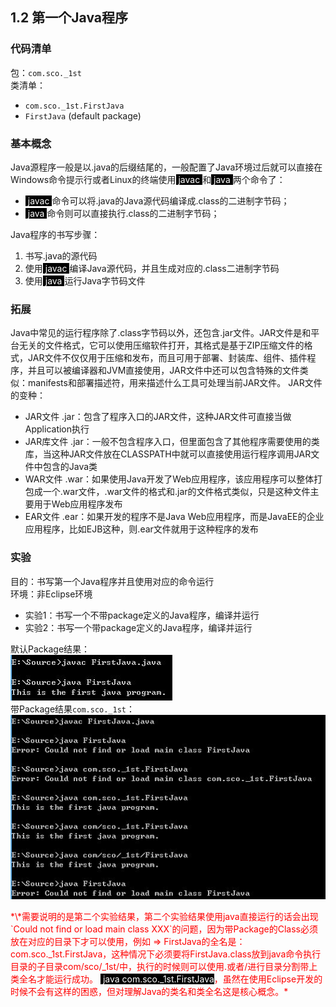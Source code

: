 ## 1.2 第一个Java程序

### __代码清单__
包：`com.sco._1st`<br/>
类清单：<br/>

* `com.sco._1st.FirstJava`
* `FirstJava` (default package)

### __基本概念__
Java源程序一般是以.java的后缀结尾的，一般配置了Java环境过后就可以直接在Windows命令提示行或者Linux的终端使用<font style="background-color:black;color:white">&nbsp;javac&nbsp;</font>和<font style="background-color:black;color:white">&nbsp;java&nbsp;</font>两个命令了：

* <font style="background-color:black;color:white">&nbsp;javac&nbsp;</font>命令可以将.java的Java源代码编译成.class的二进制字节码；
* <font style="background-color:black;color:white">&nbsp;java&nbsp;</font>命令则可以直接执行.class的二进制字节码；

Java程序的书写步骤：

1. 书写.java的源代码
2. 使用<font style="background-color:black;color:white">&nbsp;javac&nbsp;</font>编译Java源代码，并且生成对应的.class二进制字节码
3. 使用<font style="background-color:black;color:white">&nbsp;java&nbsp;</font>运行Java字节码文件

### __拓展__
Java中常见的运行程序除了.class字节码以外，还包含.jar文件。JAR文件是和平台无关的文件格式，它可以使用压缩软件打开，其格式是基于ZIP压缩文件的格式，JAR文件不仅仅用于压缩和发布，而且可用于部署、封装库、组件、插件程序，并且可以被编译器和JVM直接使用，JAR文件中还可以包含特殊的文件类似：manifests和部署描述符，用来描述什么工具可处理当前JAR文件。
JAR文件的变种：

* JAR文件 .jar：包含了程序入口的JAR文件，这种JAR文件可直接当做Application执行
* JAR库文件 .jar：一般不包含程序入口，但里面包含了其他程序需要使用的类库，当这种JAR文件放在CLASSPATH中就可以直接使用运行程序调用JAR文件中包含的Java类
* WAR文件 .war：如果使用Java开发了Web应用程序，该应用程序可以整体打包成一个.war文件，.war文件的格式和.jar的文件格式类似，只是这种文件主要用于Web应用程序发布
* EAR文件 .ear：如果开发的程序不是Java Web应用程序，而是JavaEE的企业应用程序，比如EJB这种，则.ear文件就用于这种程序的发布

### __实验__
目的：书写第一个Java程序并且使用对应的命令运行<br/>
环境：非Eclipse环境

* 实验1：书写一个不带package定义的Java程序，编译并运行
* 实验2：书写一个带package定义的Java程序，编译并运行

默认Package结果：<br/>
![实验1的编译结果截图](img/1.2-1.JPG)<br/>
带Package结果`com.sco._1st`：<br/>
![实验2的编译结果截图](img/1.2-2.JPG)

<font style="color:red">
*\*需要说明的是第二个实验结果，第二个实验结果使用java直接运行的话会出现`Could not find or load main class XXX`的问题，因为带Package的Class必须放在对应的目录下才可以使用，例如 => FirstJava的全名是：com.sco._1st.FirstJava，这种情况下必须要将FirstJava.class放到java命令执行目录的子目录com/sco/_1st/中，执行的时候则可以使用.或者/进行目录分割带上类全名才能运行成功。 <font style="background-color:black;color:white">&nbsp;java&nbsp;com.sco._1st.FirstJava</font>，虽然在使用Eclipse开发的时候不会有这样的困惑，但对理解Java的类名和类全名这是核心概念。*
</font>

